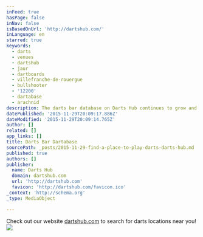```yaml
---
inFeed: true
hasPage: false
inNav: false
isBasedOnUrl: 'http://dartshub.com/'
inLanguage: en
starred: true
keywords:
  - darts
  - venues
  - dartshub
  - jaur
  - dartboards
  - villefranche-de-rouergue
  - bullshooter
  - '12200'
  - dartabase
  - arachnid
description: The darts bar database on Darts Hub continues to grow and is nearing 5 digits.
datePublished: '2015-11-29T20:09:17.886Z'
dateModified: '2015-11-29T20:09:14.765Z'
author: []
related: []
app_links: []
title: Darts Bar Dartabase
sourcePath: _posts/2015-11-29-find-a-place-to-play-darts-darts-hub.md
published: true
authors: []
publisher:
  name: Darts Hub
  domain: dartshub.com
  url: 'http://dartshub.com'
  favicon: 'http://dartshub.com/favicon.ico'
_context: 'http://schema.org'
_type: MediaObject

---
```

Check out our website [dartshub.com][0] to search for darts locations near you!
![](https://the-grid-user-content.s3-us-west-2.amazonaws.com/939ec3b3-a3f5-42de-bc67-f29e486e1b4b.PNG)

[0]: dartshub.com